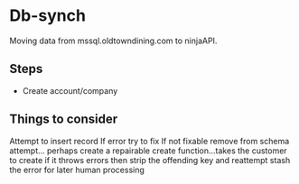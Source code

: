 # Db-synch

Moving data from mssql.oldtowndining.com to ninjaAPI.

## Steps

* Create account/company

## Things to consider

Attempt to insert record
If error try to fix
If not fixable remove from schema attempt...
perhaps create a repairable create function...takes the customer to create
if it throws errors then strip the offending key and reattempt
stash the error for later human processing